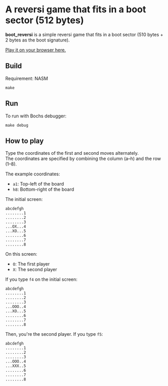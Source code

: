 # A reversi game that fits in a boot sector (512 bytes)

**boot_reversi** is a simple reversi game that fits in a boot sector (510 bytes + 2 bytes as the boot signature).

[Play it on your browser here.](https://ayamein.github.io/boot_reversi/)

## Build

Requirement: NASM

```shell
make
```


## Run

To run with Bochs debugger:
```shell
make debug
```

## How to play

Type the coordinates of the first and second moves alternately.  
The coordinates are specified by combining the column (a–h) and the row (1–8).

The example coordinates:
- `a1`: Top-left of the board  
- `h8`: Bottom-right of the board

The initial screen:
```
abcdefgh                                                                        
........1                                                                       
........2                                                                       
........3                                                                       
...OX...4                                                                       
...XO...5                                                                       
........6                                                                       
........7                                                                       
........8                                                                       
```

On this screen:
- `O`: The first player  
- `X`: The second player

If you type `f4` on the initial screen:
```
abcdefgh                                                                        
........1                                                                       
........2                                                                       
........3                                                                       
...OOO..4                                                                       
...XO...5                                                                       
........6                                                                       
........7                                                                       
........8                                                                       
```

Then, you're the second player. If you type `f5`:
```
abcdefgh                                                                        
........1                                                                       
........2                                                                       
........3                                                                       
...OOO..4                                                                       
...XXX..5                                                                       
........6                                                                       
........7                                                                       
........8                                                                       
```
